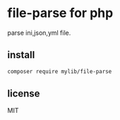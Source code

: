 # file-parse for php

parse ini,json,yml file.

## install

```bash
composer require mylib/file-parse
```

## license

MIT
